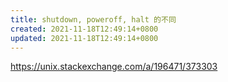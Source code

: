 ```yaml
---
title: shutdown, poweroff, halt 的不同
created: 2021-11-18T12:49:14+0800
updated: 2021-11-18T12:49:14+0800
---
```



https://unix.stackexchange.com/a/196471/373303
